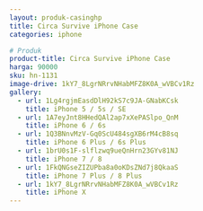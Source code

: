 ```yaml
---
layout: produk-casinghp
title: Circa Survive iPhone Case
categories: iphone

# Produk
product-title: Circa Survive iPhone Case
harga: 90000
sku: hn-1131
image-drive: 1kY7_8LgrNRrvNHabMFZ8K0A_wVBCv1Rz
gallery:
  - url: 1Lg4rgjmEasdDlH92kS7c9JA-GNabKCsk
    title: iPhone 5 / 5s / SE
  - url: 1A7eyJnt8HHedQAl2ap7xXePASlpo_QnM
    title: iPhone 6 / 6s
  - url: 1Q3BNnvMzV-Gq0ScU484sgXB6rM4cB8sq
    title: iPhone 6 Plus / 6s Plus
  - url: 1brU0s1F-slflzwq9ueQnHrn23GYv81NJ
    title: iPhone 7 / 8
  - url: 1FkQNGseZIZUPba8a0oKDsZNd7j8QkaaS
    title: iPhone 7 Plus / 8 Plus
  - url: 1kY7_8LgrNRrvNHabMFZ8K0A_wVBCv1Rz
    title: iPhone X
---
```

